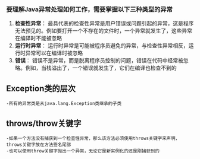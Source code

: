 ### 要理解Java异常处理如何工作，需要掌握以下三种类型的异常
1. **检查性异常**： 最具代表的检查性异常是用户错误或问题引起的异常，这是程序无法预见的。例如要打开一个不存在的文件时，一个异常就发生了，这些异常在编译时不能被忽略
2. **运行时异常**： 运行时异常是可能被程序员避免的异常，与检查性异常相反，运行时异常可以在编译时被忽略
3. **错误**： 错误不是异常，而是脱离程序员控制的问题，错误在代码中经常被忽略。例如，当栈溢出了，一个错误就发生了，它们在编译也检查不到的

## Exception类的层次
```text
-所有的异常类是从java.lang.Exception类继承的子类
```

## throws/throw关键字
```text
-如果一个方法没有捕获到一个检查性异常，那么该方法必须使用throws关键字来声明，throws关键字放在方法签名尾部
-也可以使用throw关键字抛出一个异常，无论它是新实例化的还是刚捕获到的
```